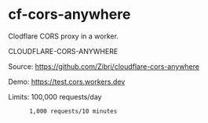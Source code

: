 # cf-cors-anywhere
Clodflare CORS proxy in a worker.

CLOUDFLARE-CORS-ANYWHERE

Source:
https://github.com/Zibri/cloudflare-cors-anywhere

Demo:
https://test.cors.workers.dev

Limits: 100,000 requests/day

          1,000 requests/10 minutes

